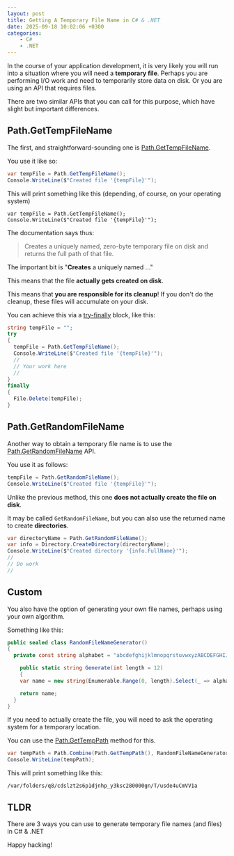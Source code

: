 ```yaml
---
layout: post
title: Getting A Temporary File Name in C# & .NET
date: 2025-09-18 10:02:06 +0300
categories:
    - C#
    - .NET
---
```


In the course of your application development, it is very likely you will run into a situation where you will need a **temporary file**. Perhaps you are performing I/O work and need to temporarily store data on disk. Or you are using an API that requires files.

There are two similar APIs that you can call for this purpose, which have slight but important differences.

## Path.GetTempFileName

The first, and straightforward-sounding one is [Path.GetTempFileName](https://learn.microsoft.com/en-us/dotnet/api/system.io.path.gettempfilename?view=net-9.0).

You use it like so:

```c#
var tempFile = Path.GetTempFileName();
Console.WriteLine($"Created file '{tempFile}'");
```

This will print something like this (depending, of course, on your operating system)

```plaintext
var tempFile = Path.GetTempFileName();
Console.WriteLine($"Created file '{tempFile}'");
```

The documentation says thus:

> Creates a uniquely named, zero-byte temporary file on disk and returns the full path of that file.

The important bit is "**Creates** a uniquely named ..."

This means that the file **actually gets created on disk**.

This means that **you are responsible for its cleanup**! If you don't do the cleanup, these files will accumulate on your disk.

You can achieve this via a [try-finally](https://learn.microsoft.com/en-us/dotnet/standard/exceptions/how-to-use-finally-blocks) block, like this:

```c#
string tempFile = "";
try
{
  tempFile = Path.GetTempFileName();
  Console.WriteLine($"Created file '{tempFile}'");
  //
  // Your work here
  //
}
finally
{
  File.Delete(tempFile);
}
```

## Path.GetRandomFileName

Another way to obtain a temporary file name is to use the [Path.GetRandomFileName](https://learn.microsoft.com/en-us/dotnet/api/system.io.path.getrandomfilename?view=net-9.0) API.

You use it as follows:

```c#
tempFile = Path.GetRandomFileName();
Console.WriteLine($"Created file '{tempFile}'");
```

Unlike the previous method, this one **does not actually create the file on disk**.

It may be called `GetRandomFileName`, but you can also use the returned name to create **directories**.

```c#
var directoryName = Path.GetRandomFileName();
var info = Directory.CreateDirectory(directoryName);
Console.WriteLine($"Created directory '{info.FullName}'");
//
// Do work
//
```

## Custom

You also have the option of generating your own file names, perhaps using your own algorithm.

Something like this:

```c#
public sealed class RandomFileNameGenerator()
{
  private const string alphabet = "abcdefghijklmnopqrstuvwxyzABCDEFGHIJKLMNOPQRSTUVWXYZ0123456789";

    public static string Generate(int length = 12)
    {
    var name = new string(Enumerable.Range(0, length).Select(_ => alphabet[Random.Shared.Next(alphabet.Length)]).ToArray());

    return name;
  }
}
```

If you need to actually create the file, you will need to ask the operating system for a temporary location.

You can use the [Path.GetTempPath](https://learn.microsoft.com/en-us/dotnet/api/system.io.path.gettemppath?view=net-9.0&tabs=windows) method for this.

```c#
var tempPath = Path.Combine(Path.GetTempPath(), RandomFileNameGenerator.Generate());
Console.WriteLine(tempPath);
```

This will print something like this:

```plaintext
/var/folders/q8/cdslzt2s6p1djnhp_y3ksc280000gn/T/usde4uCmVV1a
```

## TLDR

There are 3 ways you can use to generate temporary file names (and files) in C# & .NET

Happy hacking!

